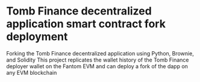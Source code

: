 # Tomb Finance decentralized application smart contract fork deployment
Forking the Tomb Finance decentralized application using Python, Brownie, and Solidity
This project replicates the wallet history of the Tomb Finance deployer wallet on the Fantom EVM and can deploy a fork of the dapp on any EVM blockchain
